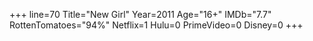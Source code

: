 +++
line=70
Title="New Girl"
Year=2011
Age="16+"
IMDb="7.7"
RottenTomatoes="94%"
Netflix=1
Hulu=0
PrimeVideo=0
Disney=0
+++

